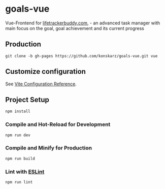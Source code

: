 # goals-vue

Vue-Frontend for [lifetrackerbuddy.com](https://lifetrackerbuddy.com/), - an advanced task manager with main focus on the goal, goal achievement and its current progress

## Production

```
git clone -b gh-pages https://github.com/konskarz/goals-vue.git vue
```

## Customize configuration

See [Vite Configuration Reference](https://vitejs.dev/config/).

## Project Setup

```sh
npm install
```

### Compile and Hot-Reload for Development

```sh
npm run dev
```

### Compile and Minify for Production

```sh
npm run build
```

### Lint with [ESLint](https://eslint.org/)

```sh
npm run lint
```
